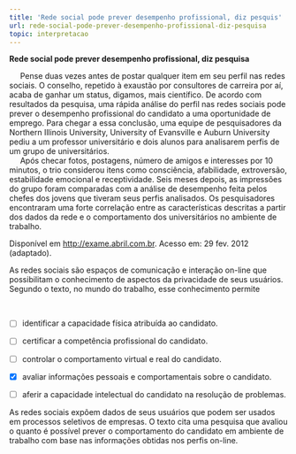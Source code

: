 ```yaml
---
title: 'Rede social pode prever desempenho profissional, diz pesquis'
url: rede-social-pode-prever-desempenho-profissional-diz-pesquisa
topic: interpretacao
---
```



**Rede social pode prever desempenho profissional, diz pesquisa​**

     Pense duas vezes antes de postar qualquer item em seu perfil nas redes sociais. O conselho, repetido à exaustão por consultores de carreira por aí, acaba de ganhar um status, digamos, mais científico. De acordo com resultados da pesquisa, uma rápida análise do perfil nas redes sociais pode prever o desempenho profissional do candidato a uma oportunidade de emprego. Para chegar a essa conclusão, uma equipe de pesquisadores da Northern Illinois University, University of Evansville e Auburn University pediu a um professor universitário e dois alunos para analisarem perfis de um grupo de universitários.\
     Após checar fotos, postagens, número de amigos e interesses por 10 minutos, o trio considerou itens como consciência, afabilidade, extroversão, estabilidade emocional e receptividade. Seis meses depois, as impressões do grupo foram comparadas com a análise de desempenho feita pelos chefes dos jovens que tiveram seus perfis analisados. Os pesquisadores encontraram uma forte correlação entre as características descritas a partir dos dados da rede e o comportamento dos universitários no ambiente de trabalho.

Disponível em http://exame.abril.com.br. Acesso em: 29 fev. 2012 (adaptado).

As redes sociais são espaços de comunicação e interação on-line que possibilitam o conhecimento de aspectos da privacidade de seus usuários. Segundo o texto, no mundo do trabalho, esse conhecimento permite

 



- [ ] identificar a capacidade física atribuída ao candidato.
- [ ] certificar a competência profissional do candidato.
- [ ] controlar o comportamento virtual e real do candidato.
- [x] avaliar informações pessoais e comportamentais sobre o candidato.
- [ ] aferir a capacidade intelectual do candidato na resolução de problemas.


As redes sociais expõem dados de seus usuários que podem ser usados em processos seletivos de empresas. O texto cita uma pesquisa que avaliou o quanto é possível prever o comportamento do candidato em ambiente de trabalho com base nas informações obtidas nos perfis on-line.
